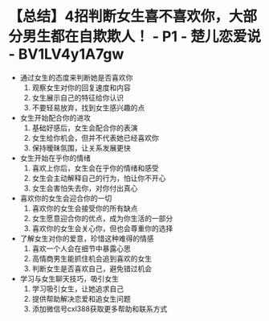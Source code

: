 # 【总结】4招判断女生喜不喜欢你，大部分男生都在自欺欺人！ - P1 - 楚儿恋爱说 - BV1LV4y1A7gw

-   通过女生的态度来判断她是否喜欢你
    1.  观察女生对你的回复速度和内容
    2.  女生展示自己的特征给你认识
    3.  不要轻易放弃，找到女生感兴趣的点
-   女生开始配合你的进攻
    1.  基础好感后，女生会配合你的表演
    2.  女生给你机会，但并不代表她已经喜欢你
    3.  保持暧昧氛围，让关系发展更快
-   女生开始在乎你的情绪
    1.  喜欢上你后，女生会在乎你的情绪和感受
    2.  女生会主动解释自己的行为，怕让你不开心
    3.  女生会害怕失去你，对你付出真心
-   喜欢你的女生会迎合你的一切
    1.  喜欢你的女生会接受你的所有缺点
    2.  女生愿意迎合你的优点，成为你生活的一部分
    3.  喜欢你的女生会关心你，但也会尊重你的选择
-   了解女生对你的爱意，珍惜这种难得的情感
    1.  喜欢一个人会在细节中暴露心思
    2.  高情商男生能抓住机会追到喜欢的女生
    3.  判断女生是否喜欢自己，避免错过机会
-   学习与女生聊天技巧，吸引女生
    1.  学习吸引女生，让她追求自己
    2.  提供帮助解决恋爱和追女生问题
    3.  添加微信号cxl388获取更多帮助和联系方式